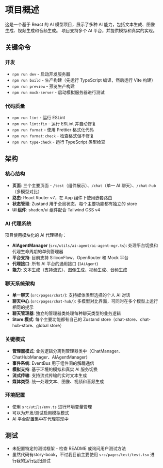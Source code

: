 # 项目概述

这是一个基于 React 的 AI 模型项目，展示了多种 AI 能力，包括文本生成、图像生成、视频生成和音频生成。
项目支持多个 AI 平台，并提供模拟和真实的实现。

## 关键命令

### 开发
- `npm run dev` - 启动开发服务器
- `npm run build` - 生产构建（先运行 TypeScript 编译，然后运行 Vite 构建）
- `npm run preview` - 预览生产构建
- `npm run mock-server` - 启动模拟服务器进行测试

### 代码质量
- `npm run lint` - 运行 ESLint
- `npm run lint:fix` - 运行 ESLint 并自动修复
- `npm run format` - 使用 Prettier 格式化代码
- `npm run format:check` - 检查格式但不修复
- `npm run type-check` - 运行 TypeScript 类型检查

## 架构

### 核心结构
- **页面**: 三个主要页面 - `/test`（组件展示）、`/chat`（单一 AI 聊天）、`/chat-hub`（多模型对比）
- **路由**: React Router v7，在 App 组件下使用嵌套路由
- **状态管理**: Zustand 用于全局状态，每个主要功能都有独立的 store
- **UI 组件**: shadcn/ui 组件配合 Tailwind CSS v4

### AI 代理系统
项目使用模块化的 AI 代理架构：

- **AIAgentManager** (`src/utils/ai-agent/ai-agent-mgr.ts`): 处理平台切换和代理生命周期的单例管理器
- **平台支持**: 目前支持 SiliconFlow、OpenRouter 和 Mock 平台
- **代理接口**: 所有 AI 平台的通用接口 (`IAiAgent`)
- **能力**: 文本生成（支持流式）、图像生成、视频生成、音频生成

### 聊天系统架构
- **单一聊天** (`src/pages/chat/`): 支持媒体类型选择的个人 AI 对话
- **聊天中心** (`src/pages/chat-hub/`): 多模型对比界面，可同时在多个模型上运行相同的提示
- **聊天管理器**: 独立的管理器类处理每种聊天类型的业务逻辑
- **Store 模式**: 每个主要功能都有自己的 Zustand store（chat-store、chat-hub-store、global store）

### 关键模式
- **管理器模式**: 业务逻辑分离到管理器类中（ChatManager、ChatHubManager、AIAgentManager）
- **事件系统**: EventBus 用于组件间的解耦通信
- **模拟支持**: 基于环境的模拟和真实 AI 服务切换
- **流式传输**: 支持流式传输的实时文本生成
- **媒体类型**: 统一处理文本、图像、视频和音频生成

### 环境配置
- 使用 `src/utils/env.ts` 进行环境变量管理
- 可以为开发/测试启用模拟模式
- AI 平台配置集中在代理实现中

## 测试
- 未配置特定的测试框架 - 检查 README 或询问用户测试方法
- 虽然代码有story-book，不过我目前主要使用 `src/pages/test/test.tsx` 进行我的运行回归测试
